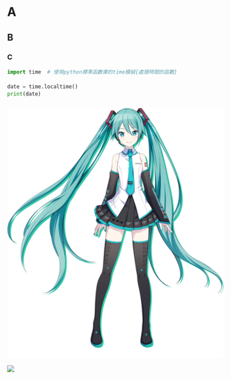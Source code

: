 # A

## B

### C



```python
import time  # 使用python標準函數庫的time模組{處理時間的函數}

date = time.localtime()	
print(date)
```
###


![Hatsune_Miku_profile.png](Hatsune_Miku_profile.png)
 
[![](https://img.youtube.com/vi/jU_NCT1-LD4/0.jpg)](https://youtu.be/jU_NCT1-LD4)
